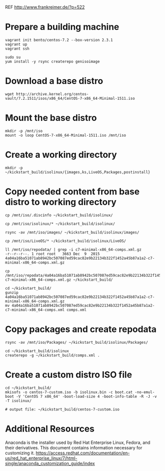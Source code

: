 REF http://www.frankreimer.de/?p=522

# Prepare a building machine

```
vagrant init bento/centos-7.2 --box-version 2.3.1
vagrant up
vagrant ssh

sudo su
yum install -y rsync createrepo genisoimage
```

# Download a base distro

```
wget http://archive.kernel.org/centos-vault/7.2.1511/isos/x86_64/CentOS-7-x86_64-Minimal-1511.iso
```

# Mount the base distro

```
mkdir -p /mnt/iso
mount -o loop CentOS-7-x86_64-Minimal-1511.iso /mnt/iso
```

# Create a working directory

```
mkdir -p ~/kickstart_build/isolinux/{images,ks,LiveOS,Packages,postinstall}
```

# Copy needed content from base distro to working directory

```
cp /mnt/iso/.discinfo ~/kickstart_build/isolinux/

cp /mnt/iso/isolinux/* ~/kickstart_build/isolinux/

rsync -av /mnt/iso/images/ ~/kickstart_build/isolinux/images/

cp /mnt/iso/LiveOS/* ~/kickstart_build/isolinux/LiveOS/

ll /mnt/iso/repodata/ | grep -i c7-minimal-x86_64-comps.xml.gz
-r--r--r--. 1 root root   3663 Dec  9  2015 4a04a16ba51071ab8942bc507087ed59cac82e9b22134b322f1452a45b87a1a2-c7-minimal-x86_64-comps.xml.gz

cp /mnt/iso/repodata/4a04a16ba51071ab8942bc507087ed59cac82e9b22134b322f1452a45b87a1a2-c7-minimal-x86_64-comps.xml.gz ~/kickstart_build/

cd ~/kickstart_build/
gunzip 4a04a16ba51071ab8942bc507087ed59cac82e9b22134b322f1452a45b87a1a2-c7-minimal-x86_64-comps.xml.gz
mv 4a04a16ba51071ab8942bc507087ed59cac82e9b22134b322f1452a45b87a1a2-c7-minimal-x86_64-comps.xml comps.xml
```

# Copy packages and create repodata

```
rsync -av /mnt/iso/Packages/ ~/kickstart_build/isolinux/Packages/

cd ~/kickstart_build/isolinux
createrepo -g ~/kickstart_build/comps.xml .
```

# Create a custom distro ISO file

```
cd ~/kickstart_build/
mkisofs -o centos-7-custom.iso -b isolinux.bin -c boot.cat -no-emul-boot -V 'CentOS 7 x86_64' -boot-load-size 4 -boot-info-table -R -J -v -T isolinux/

# output file: ~/kickstart_build/centos-7-custom.iso
```

# Additional Resources

Anaconda is the installer used by Red Hat Enterprise Linux, Fedora, and their derivatives. This document contains information necessary for customizing it. https://access.redhat.com/documentation/en-us/red_hat_enterprise_linux/7/html-single/anaconda_customization_guide/index
